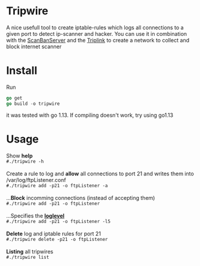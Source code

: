 # Tripwire
A nice usefull tool to create iptable-rules which logs all connections to a given port to detect ip-scanner and hacker.
You can use it in combination with the [ScanBanServer](https://github.com/JojiiOfficial/ScanBanServer) and the [Triplink](https://github.com/JojiiOfficial/triplink) to create a network to collect and block internet scanner

# Install
Run 
```go
go get
go build -o tripwire
```
it was tested with go 1.13. If compiling doesn't work, try using go1.13

# Usage
Show <b>help</b>
<br>```#./tripwire -h```
<br><br>Create a rule to log and <b>allow</b> all connections to port 21 and writes them into /var/log/ftpListener.conf
<br>```#./tripwire add -p21 -o ftpListener -a```
<br><br>
...<b>Block</b> incomming connections (instead of accepting them)
<br>```#./tripwire add -p21 -o ftpListener```
<br><br>
...Specifies the <b>[loglevel](https://highly.illegal-dark-web-server.xyz/i/qszvm-34l8q-9crda-abi85-b0vhv)</b>
<br>```#./tripwire add -p21 -o ftpListener -l5 ```
<br><br>
<b>Delete</b> log and iptable rules for port 21
<br>```#./tripwire delete -p21 -o ftpListener```
<br><br>
<b>Listing</b> all tripwires
<br>```#./tripwire list```
